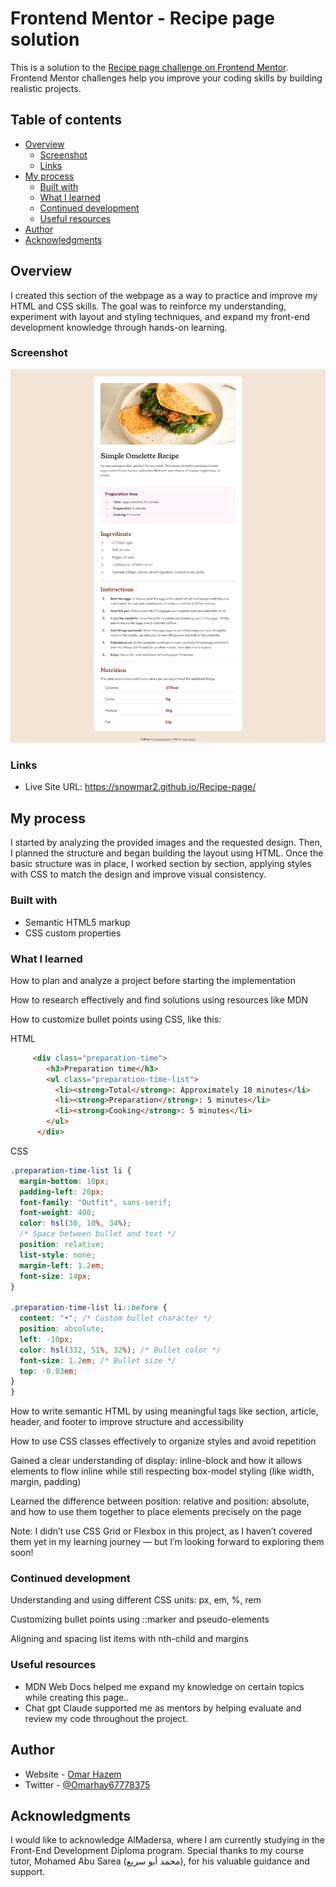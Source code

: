 # Frontend Mentor - Recipe page solution

This is a solution to the [Recipe page challenge on Frontend Mentor](https://www.frontendmentor.io/challenges/recipe-page-KiTsR8QQKm). Frontend Mentor challenges help you improve your coding skills by building realistic projects. 

## Table of contents

- [Overview](#overview)
  - [Screenshot](#screenshot)
  - [Links](#links)
- [My process](#my-process)
  - [Built with](#built-with)
  - [What I learned](#what-i-learned)
  - [Continued development](#continued-development)
  - [Useful resources](#useful-resources)
- [Author](#author)
- [Acknowledgments](#acknowledgments)


## Overview

I created this section of the webpage as a way to practice and improve my HTML and CSS skills.
The goal was to reinforce my understanding, experiment with layout and styling techniques, and expand my front-end development knowledge through hands-on learning.

### Screenshot

![A screenshot of the webpage](Webpage-screenshot.png)


### Links

- Live Site URL: https://snowmar2.github.io/Recipe-page/

## My process

I started by analyzing the provided images and the requested design.
Then, I planned the structure and began building the layout using HTML.
Once the basic structure was in place, I worked section by section, applying styles with CSS to match the design and improve visual consistency.

### Built with

- Semantic HTML5 markup
- CSS custom properties

### What I learned

How to plan and analyze a project before starting the implementation

How to research effectively and find solutions using resources like MDN

How to customize bullet points using CSS, like this:



HTML

```html
     <div class="preparation-time">
        <h3>Preparation time</h3>
        <ul class="preparation-time-list">
          <li><strong>Total</strong>: Approximately 10 minutes</li>
          <li><strong>Preparation</strong>: 5 minutes</li>
          <li><strong>Cooking</strong>: 5 minutes</li>
        </ul>
      </div>

```

CSS

```css
.preparation-time-list li {
  margin-bottom: 10px;
  padding-left: 20px;
  font-family: "Outfit", sans-serif;
  font-weight: 400;
  color: hsl(30, 10%, 34%);
  /* Space between bullet and text */
  position: relative;
  list-style: none;
  margin-left: 1.2em;
  font-size: 14px;
}

.preparation-time-list li::before {
  content: "•"; /* Custom bullet character */
  position: absolute;
  left: -10px;
  color: hsl(332, 51%, 32%); /* Bullet color */
  font-size: 1.2em; /* Bullet size */
  top: -0.03em;
}
}
```

How to write semantic HTML by using meaningful tags like section, article, header, and footer to improve structure and accessibility

How to use CSS classes effectively to organize styles and avoid repetition

Gained a clear understanding of display: inline-block and how it allows elements to flow inline while still respecting box-model styling (like width, margin, padding)

Learned the difference between position: relative and position: absolute, and how to use them together to place elements precisely on the page

Note: I didn’t use CSS Grid or Flexbox in this project, as I haven’t covered them yet in my learning journey — but I’m looking forward to exploring them soon!

### Continued development

Understanding and using different CSS units: px, em, %, rem

Customizing bullet points using ::marker and pseudo-elements

Aligning and spacing list items with nth-child and margins

### Useful resources

- MDN Web Docs helped me expand my knowledge on certain topics while creating this page..
- Chat gpt Claude supported me as  mentors by helping evaluate and review my code throughout the project.


## Author

- Website - [Omar Hazem](https://www.linkedin.com/in/omar-hazem-aa287a273/)
- Twitter - [@Omarhay67778375](https://x.com/OmarHaz67778375)


## Acknowledgments

I would like to acknowledge AlMadersa, where I am currently studying in the Front-End Development Diploma program.
Special thanks to my course tutor, Mohamed Abu Sarea (محمد أبو سريع), for his valuable guidance and support.
